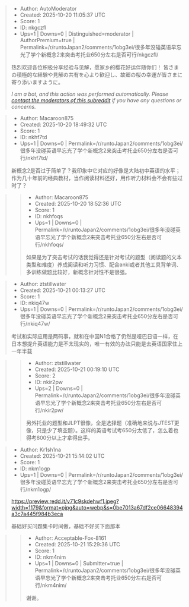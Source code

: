 > - Author: AutoModerator
> - Created: 2025-10-20 11:05:37 UTC
> - Score: 1
> - ID: nkgczfl
> - Ups=1 | Downs=0 | Distinguished=moderator | AuthorPremium=true | Permalink=/r/runtoJapan2/comments/1obg3ei/很多年没碰英语早忘光了学个新概念2来突击考托业650分左右是否可行/nkgczfl/
>
> 热烈欢迎各位积极分享经验与见解，愿家乡的樱花好运伴随你们！
> 皆さまの積極的な経験や見解の共有を心より歓迎し、故郷の桜の幸運が皆さまに寄り添いますように。
> 
> *I am a bot, and this action was performed automatically. Please [contact the moderators of this subreddit](/message/compose/?to=/r/runtoJapan2) if you have any questions or concerns.*

> - Author: Macaroon875
> - Created: 2025-10-20 18:49:32 UTC
> - Score: 1
> - ID: nkhf7td
> - Ups=1 | Downs=0 | Permalink=/r/runtoJapan2/comments/1obg3ei/很多年没碰英语早忘光了学个新概念2来突击考托业650分左右是否可行/nkhf7td/
>
> 新概念2是否过于简单了？我印象中它对应的好像是大陆初中英语的水平；作为几十年前的经典教材，当作阅读材料还好，用作听力材料会不会有些过时了？

>> - Author: Macaroon875
>> - Created: 2025-10-20 18:52:36 UTC
>> - Score: 1
>> - ID: nkhfoqs
>> - Ups=1 | Downs=0 | Permalink=/r/runtoJapan2/comments/1obg3ei/很多年没碰英语早忘光了学个新概念2来突击考托业650分左右是否可行/nkhfoqs/
>>
>> 如果是为了突击考试的话我觉得还是针对考试的题型（阅读题的文本类型和难度）养成阅读和听力习惯、配合anki或者其他工具背单词、多训练做题比较好，新概念针对性不是很强。

> - Author: ztstillwater
> - Created: 2025-10-21 00:13:27 UTC
> - Score: 1
> - ID: nkiq47w
> - Ups=1 | Downs=0 | Permalink=/r/runtoJapan2/comments/1obg3ei/很多年没碰英语早忘光了学个新概念2来突击考托业650分左右是否可行/nkiq47w/
>
> 考试和实际应用是两码事，就和在中国N1合格了仍然是哑巴日语一样，在日本想提升英语能力是不太现实的，唯一有效的办法只能是去英语国家住上一年半载

>> - Author: ztstillwater
>> - Created: 2025-10-21 00:19:10 UTC
>> - Score: 2
>> - ID: nkir2pw
>> - Ups=2 | Downs=0 | Permalink=/r/runtoJapan2/comments/1obg3ei/很多年没碰英语早忘光了学个新概念2来突击考托业650分左右是否可行/nkir2pw/
>>
>> 另外托业的题型和JLPT很像，全是选择题（准确地来说与JTEST更像，只是少了填空题）。这样的英语考试考650分太低了，怎么着也得考800分以上才拿得出手。

> - Author: Kr1sh1na
> - Created: 2025-10-21 15:14:02 UTC
> - Score: 1
> - ID: nkm1ogp
> - Ups=1 | Downs=0 | Permalink=/r/runtoJapan2/comments/1obg3ei/很多年没碰英语早忘光了学个新概念2来突击考托业650分左右是否可行/nkm1ogp/
>
> https://preview.redd.it/v71c9skdehwf1.jpeg?width=1179&format=pjpg&auto=webp&s=0be7013a67df2ce06648394a3c7a445f984b3eca
> 
> 基础好买问题集卡时间做，基础不好买下面那本

>> - Author: Acceptable-Fox-8161
>> - Created: 2025-10-21 15:29:36 UTC
>> - Score: 1
>> - ID: nkm4nim
>> - Ups=1 | Downs=0 | Submitter=true | Permalink=/r/runtoJapan2/comments/1obg3ei/很多年没碰英语早忘光了学个新概念2来突击考托业650分左右是否可行/nkm4nim/
>>
>> 谢谢。

